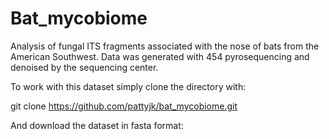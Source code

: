 # Bat_mycobiome

Analysis of fungal ITS fragments associated with the nose of bats from the American Southwest. Data was generated with 454 pyrosequencing and denoised by the sequencing center.

To work with this dataset simply clone the directory with:

git clone https://github.com/pattyjk/bat_mycobiome.git

And download the dataset in fasta format:
